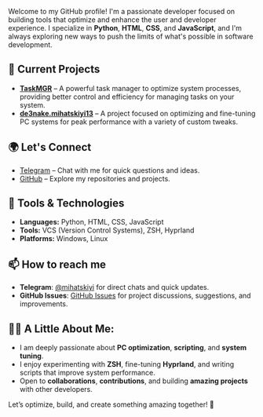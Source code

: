 Welcome to my GitHub profile! I'm a passionate developer focused on building tools that optimize and enhance the user and developer experience. I specialize in **Python**, **HTML**, **CSS**, and **JavaScript**, and I'm always exploring new ways to push the limits of what's possible in software development.

## 🚀 Current Projects
- **[TaskMGR](https://github.com/MiHaTsKiYi13/TaskMGR)** – A powerful task manager to optimize system processes, providing better control and efficiency for managing tasks on your system.
- **[de3nake.mihatskiyi13](https://github.com/MiHaTsKiYi13/de3nake.mihatskiyi13)** – A project focused on optimizing and fine-tuning PC systems for peak performance with a variety of custom tweaks.

## 🌍 Let's Connect
- [Telegram](https://t.me/mihatskiyi) – Chat with me for quick questions and ideas.
- [GitHub](https://github.com/MiHaTsKiYi13) – Explore my repositories and projects.
  
## 🔧 Tools & Technologies
- **Languages:** Python, HTML, CSS, JavaScript
- **Tools:** VCS (Version Control Systems), ZSH, Hyprland
- **Platforms:** Windows, Linux

## 📫 How to reach me
- **Telegram**: [@mihatskiyi](https://t.me/mihatskiyi) for direct chats and quick updates.
- **GitHub Issues**: [GitHub Issues](https://github.com/MiHaTsKiYi13) for project discussions, suggestions, and improvements.

## 👨‍💻 A Little About Me:
- I am deeply passionate about **PC optimization**, **scripting**, and **system tuning**.
- I enjoy experimenting with **ZSH**, fine-tuning **Hyprland**, and writing scripts that improve system performance.
- Open to **collaborations**, **contributions**, and building **amazing projects** with other developers.

Let’s optimize, build, and create something amazing together! 🚀

